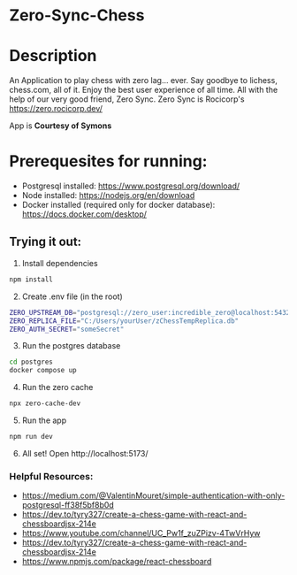 # Zero-Sync-Chess

# Description

An Application to play chess with zero lag... ever.
Say goodbye to lichess, chess.com, all of it.
Enjoy the best user experience of all time.
All with the help of our very good friend, Zero Sync.
Zero Sync is Rocicorp's
https://zero.rocicorp.dev/

App is **Courtesy of Symons**

# Prerequesites for running:

- Postgresql installed: https://www.postgresql.org/download/
- Node installed: https://nodejs.org/en/download
- Docker installed (required only for docker database): https://docs.docker.com/desktop/

## Trying it out:

1. Install dependencies

```bash
npm install
```

2. Create .env file (in the root)

```bash
ZERO_UPSTREAM_DB="postgresql://zero_user:incredible_zero@localhost:5432/zChess"
ZERO_REPLICA_FILE="C:/Users/yourUser/zChessTempReplica.db"
ZERO_AUTH_SECRET="someSecret"
```

3. Run the postgres database

```bash
cd postgres
docker compose up
```

4. Run the zero cache

```bash
npx zero-cache-dev
```

5. Run the app

```bash
npm run dev
```

6. All set! Open http://localhost:5173/

### Helpful Resources:

- https://medium.com/@ValentinMouret/simple-authentication-with-only-postgresql-ff38f5bf8b0d
- https://dev.to/tyry327/create-a-chess-game-with-react-and-chessboardjsx-214e
- https://www.youtube.com/channel/UC_Pw1f_zuZPizv-4TwVrHyw
- https://dev.to/tyry327/create-a-chess-game-with-react-and-chessboardjsx-214e
- https://www.npmjs.com/package/react-chessboard
